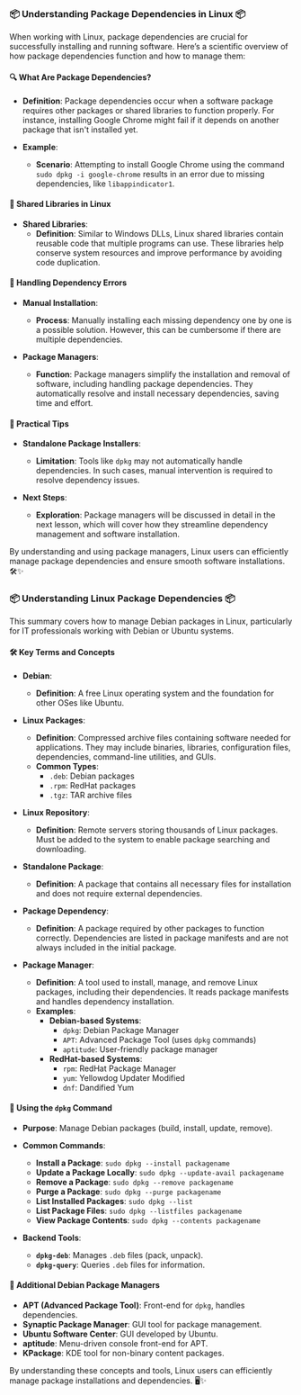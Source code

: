 ### 📦 Understanding Package Dependencies in Linux 📦

When working with Linux, package dependencies are crucial for successfully installing and running software. Here’s a scientific overview of how package dependencies function and how to manage them:

#### 🔍 What Are Package Dependencies?

- **Definition**: Package dependencies occur when a software package requires other packages or shared libraries to function properly. For instance, installing Google Chrome might fail if it depends on another package that isn't installed yet.

- **Example**:
  - **Scenario**: Attempting to install Google Chrome using the command `sudo dpkg -i google-chrome` results in an error due to missing dependencies, like `libappindicator1`.

#### 🔄 Shared Libraries in Linux

- **Shared Libraries**:
  - **Definition**: Similar to Windows DLLs, Linux shared libraries contain reusable code that multiple programs can use. These libraries help conserve system resources and improve performance by avoiding code duplication.

#### 🚀 Handling Dependency Errors

- **Manual Installation**:
  - **Process**: Manually installing each missing dependency one by one is a possible solution. However, this can be cumbersome if there are multiple dependencies.

- **Package Managers**:
  - **Function**: Package managers simplify the installation and removal of software, including handling package dependencies. They automatically resolve and install necessary dependencies, saving time and effort.

#### 🔧 Practical Tips

- **Standalone Package Installers**:
  - **Limitation**: Tools like `dpkg` may not automatically handle dependencies. In such cases, manual intervention is required to resolve dependency issues.

- **Next Steps**:
  - **Exploration**: Package managers will be discussed in detail in the next lesson, which will cover how they streamline dependency management and software installation.

By understanding and using package managers, Linux users can efficiently manage package dependencies and ensure smooth software installations. 🛠️✨

### 📦 Understanding Linux Package Dependencies 📦

This summary covers how to manage Debian packages in Linux, particularly for IT professionals working with Debian or Ubuntu systems. 

#### 🛠️ Key Terms and Concepts

- **Debian**:
  - **Definition**: A free Linux operating system and the foundation for other OSes like Ubuntu.

- **Linux Packages**:
  - **Definition**: Compressed archive files containing software needed for applications. They may include binaries, libraries, configuration files, dependencies, command-line utilities, and GUIs.
  - **Common Types**:
    - `.deb`: Debian packages
    - `.rpm`: RedHat packages
    - `.tgz`: TAR archive files

- **Linux Repository**:
  - **Definition**: Remote servers storing thousands of Linux packages. Must be added to the system to enable package searching and downloading.

- **Standalone Package**:
  - **Definition**: A package that contains all necessary files for installation and does not require external dependencies.

- **Package Dependency**:
  - **Definition**: A package required by other packages to function correctly. Dependencies are listed in package manifests and are not always included in the initial package.

- **Package Manager**:
  - **Definition**: A tool used to install, manage, and remove Linux packages, including their dependencies. It reads package manifests and handles dependency installation.
  - **Examples**:
    - **Debian-based Systems**:
      - `dpkg`: Debian Package Manager
      - `APT`: Advanced Package Tool (uses `dpkg` commands)
      - `aptitude`: User-friendly package manager
    - **RedHat-based Systems**:
      - `rpm`: RedHat Package Manager
      - `yum`: Yellowdog Updater Modified
      - `dnf`: Dandified Yum

#### 🔧 Using the `dpkg` Command

- **Purpose**: Manage Debian packages (build, install, update, remove).
- **Common Commands**:
  - **Install a Package**: `sudo dpkg --install packagename`
  - **Update a Package Locally**: `sudo dpkg --update-avail packagename`
  - **Remove a Package**: `sudo dpkg --remove packagename`
  - **Purge a Package**: `sudo dpkg --purge packagename`
  - **List Installed Packages**: `sudo dpkg --list`
  - **List Package Files**: `sudo dpkg --listfiles packagename`
  - **View Package Contents**: `sudo dpkg --contents packagename`

- **Backend Tools**:
  - **`dpkg-deb`**: Manages `.deb` files (pack, unpack).
  - **`dpkg-query`**: Queries `.deb` files for information.

#### 🔄 Additional Debian Package Managers

- **APT (Advanced Package Tool)**: Front-end for `dpkg`, handles dependencies.
- **Synaptic Package Manager**: GUI tool for package management.
- **Ubuntu Software Center**: GUI developed by Ubuntu.
- **aptitude**: Menu-driven console front-end for APT.
- **KPackage**: KDE tool for non-binary content packages.

By understanding these concepts and tools, Linux users can efficiently manage package installations and dependencies. 🖥️✨